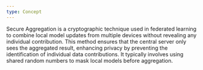 ```yaml
---
type: Concept
---
```


Secure Aggregation is a cryptographic technique used in federated learning to combine local model updates from multiple devices without revealing any individual contribution. This method ensures that the central server only sees the aggregated result, enhancing privacy by preventing the identification of individual data contributions. It typically involves using shared random numbers to mask local models before aggregation.